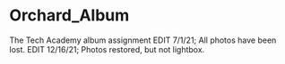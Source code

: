 # Orchard_Album
The Tech Academy album assignment
EDIT 7/1/21; All photos have been lost.
EDIT 12/16/21; Photos restored, but not lightbox.
